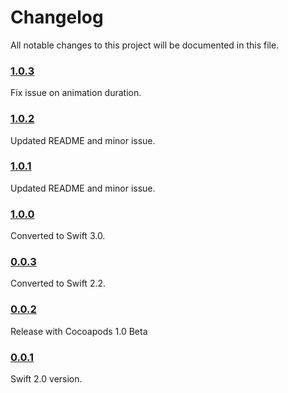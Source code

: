 # Changelog
All notable changes to this project will be documented in this file.

### [1.0.3](https://github.com/andr3a88/ASProgressHud/tree/1.0.3)

Fix issue on animation duration.

### [1.0.2](https://github.com/andr3a88/ASProgressHud/tree/1.0.2)

Updated README and minor issue.

### [1.0.1](https://github.com/andr3a88/ASProgressHud/tree/1.0.1)

Updated README and minor issue.

### [1.0.0](https://github.com/andr3a88/ASProgressHud/tree/1.0.0)

Converted to Swift 3.0.

### [0.0.3](https://github.com/andr3a88/ASProgressHud/tree/0.0.3)

Converted to Swift 2.2.

### [0.0.2](https://github.com/andr3a88/ASProgressHud/tree/0.0.2)

Release with Cocoapods 1.0 Beta

### [0.0.1](https://github.com/andr3a88/ASProgressHud/tree/0.0.1)

Swift 2.0 version.
